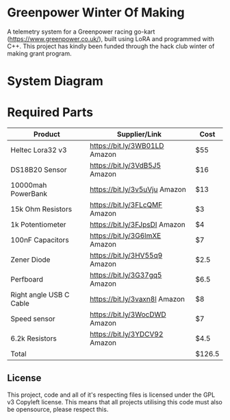 
# Greenpower Winter Of Making

A telemetry system for a Greenpower racing go-kart (https://www.greenpower.co.uk/), built using LoRA and programmed with C++. This project has kindly been funded through the hack club winter of making grant program.

# System Diagram


# Required Parts

| Product         | Supplier/Link                         | Cost   |
| --------------- | ------------------------------------- | ------ |
| Heltec Lora32 v3  | https://bit.ly/3WB01LD Amazon | $55  |
| DS18B20 Sensor| https://bit.ly/3VdB5J5  Amazon | $16 |
| 10000mah PowerBank | https://bit.ly/3v5uVju Amazon | $13 |
| 15k Ohm Resistors | https://bit.ly/3FLcQMF Amazon | $3 |
| 1k Potentiometer | https://bit.ly/3FJpsDI Amazon | $4 |
| 100nF Capacitors| https://bit.ly/3G6lmXE Amazon| $7 |
| Zener Diode | https://bit.ly/3HV55q9 Amazon | $2.5 |
| Perfboard | https://bit.ly/3G37gq5 Amazon | $6.5 |
| Right angle USB C Cable | https://bit.ly/3vaxn8l Amazon | $8 |
| Speed sensor | https://bit.ly/3WocDWD Amazon | $7 |
| 6.2k Resistors | https://bit.ly/3YDCV92 Amazon | $4.5 |
| Total           |                                       | $126.5 |



## License

This project, code and all of it's respecting files is licensed under the GPL v3 Copyleft license. This means that all projects utilising this code must also be opensource, please respect this.


